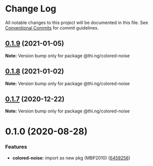 # Change Log

All notable changes to this project will be documented in this file.
See [Conventional Commits](https://conventionalcommits.org) for commit guidelines.

## [0.1.9](https://github.com/thi-ng/umbrella/compare/@thi.ng/colored-noise@0.1.8...@thi.ng/colored-noise@0.1.9) (2021-01-05)

**Note:** Version bump only for package @thi.ng/colored-noise





## [0.1.8](https://github.com/thi-ng/umbrella/compare/@thi.ng/colored-noise@0.1.7...@thi.ng/colored-noise@0.1.8) (2021-01-02)

**Note:** Version bump only for package @thi.ng/colored-noise





## [0.1.7](https://github.com/thi-ng/umbrella/compare/@thi.ng/colored-noise@0.1.6...@thi.ng/colored-noise@0.1.7) (2020-12-22)

**Note:** Version bump only for package @thi.ng/colored-noise





# 0.1.0 (2020-08-28)


### Features

* **colored-noise:** import as new pkg (MBP2010) ([6459256](https://github.com/thi-ng/umbrella/commit/64592562ee4e4374011edc596e28f41b94218b44))
